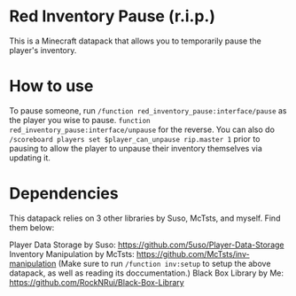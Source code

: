 # Red Inventory Pause (r.i.p.)
This is a Minecraft datapack that allows you to temporarily pause the player's inventory.

# How to use

To pause someone, run `/function red_inventory_pause:interface/pause` as the player you wise to pause. `function red_inventory_pause:interface/unpause` for the reverse.
You can also do `/scoreboard players set $player_can_unpause rip.master 1` prior to pausing to allow the player to unpause their inventory themselves via updating it.

# Dependencies

This datapack relies on 3 other libraries by Suso, McTsts, and myself. Find them below:

Player Data Storage by Suso: https://github.com/5uso/Player-Data-Storage
Inventory Manipulation by McTsts: https://github.com/McTsts/inv-manipulation
(Make sure to run `/function inv:setup` to setup the above datapack, as well as reading its doccumentation.)
Black Box Library by Me: https://github.com/RockNRui/Black-Box-Library
